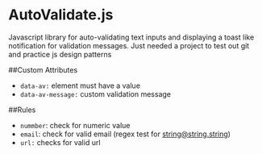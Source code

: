 # AutoValidate.js

Javascript library for auto-validating text inputs and displaying a toast like notification for validation messages. Just needed a project to test out git and practice js design patterns  


##Custom Attributes
* `data-av:` element must have a value
* `data-av-message:` custom validation message

##Rules
* `nummber`: check for numeric value
* `email`: check for valid email (regex test for string@string.string)
* `url:` checks for valid url 

